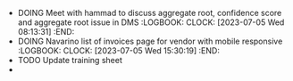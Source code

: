 - DOING Meet with hammad to discuss aggregate root, confidence score and aggregate root issue in DMS
  :LOGBOOK:
  CLOCK: [2023-07-05 Wed 08:13:31]
  :END:
- DOING Navarino list of invoices page for vendor with mobile responsive
  :LOGBOOK:
  CLOCK: [2023-07-05 Wed 15:30:19]
  :END:
- TODO Update training sheet
-